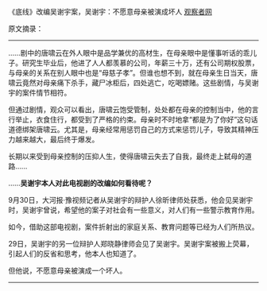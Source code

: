 《底线》改编吴谢宇案，吴谢宇：不愿意母亲被演成坏人  <a href="https://www.guancha.cn/politics/2022_09_30_660129.shtml" target="_blank">观察者网</a>

原文摘录：

----

……剧中的唐啸云在外人眼中是品学兼优的高材生，在母亲眼中是懂事听话的乖儿子。研究生毕业后，他进了人人都羡慕的公司，年薪三十万，还有公司期权股票，与母亲的关系在别人眼中也是“母慈子孝”。但谁也想不到，就在母亲生日当天，唐啸云竟然对母亲痛下杀手，藏尸冰柜后，四处逃亡，吃喝嫖赌。这些剧情，与吴谢宇的案件情节相符。

但通过剧情，观众可以看出，唐啸云饱受管制，处处都在母亲的控制当中，他的言行举止，衣食住行，都受到了严格的约束。母亲时不时地拿“都是为了你好”这句话道德绑架唐啸云。尤其是，母亲经常用惩罚自己的方式来惩罚儿子，导致其精神压力越来越大，最后终于爆发。

长期以来受到母亲控制的压抑人生，使得唐啸云失去了自我，最终走上弑母的道路……

……**吴谢宇本人对此电视剧的改编如何看待呢？**

9月30日，大河报·豫视频记者从吴谢宇的辩护人徐昕律师处获悉，他会见吴谢宇时，吴谢宇曾说，希望他的案子对社会有一些意义，对人们有一些警示教育作用。

如今，借助这部电视剧，案件折射出的家庭关系、教育问题等已经为人们所热议。

29日，吴谢宇的另一位辩护人郑晓静律师会见了吴谢宇。吴谢宇案被搬上荧幕，引起人们的反省和思考，他本人也知道了。

但他说，不愿意母亲被演成一个坏人。

----
